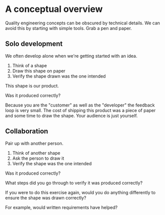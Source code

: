# A conceptual overview

Quality engineering concepts can be obscured by technical details. We can avoid this by starting with simple tools. Grab a pen and paper.

## Solo development

We often develop alone when we're getting started with an idea.

1. Think of a shape
1. Draw this shape on paper
1. Verify the shape drawn was the one intended

This shape is our product.

Was it produced correctly?

Because you are the "customer" as well as the "developer" the feedback loop is very small. The cost of shipping this product was a piece of paper and some time to draw the shape. Your audience is just yourself.

## Collaboration

Pair up with another person.

1. Think of another shape
1. Ask the person to draw it
1. Verify the shape was the one intended

Was it produced correctly?

What steps did you go through to verify it was produced correctly?

If you were to do this exercise again, would you do anything differently to ensure the shape was drawn correctly?

For example, would written requirements have helped?